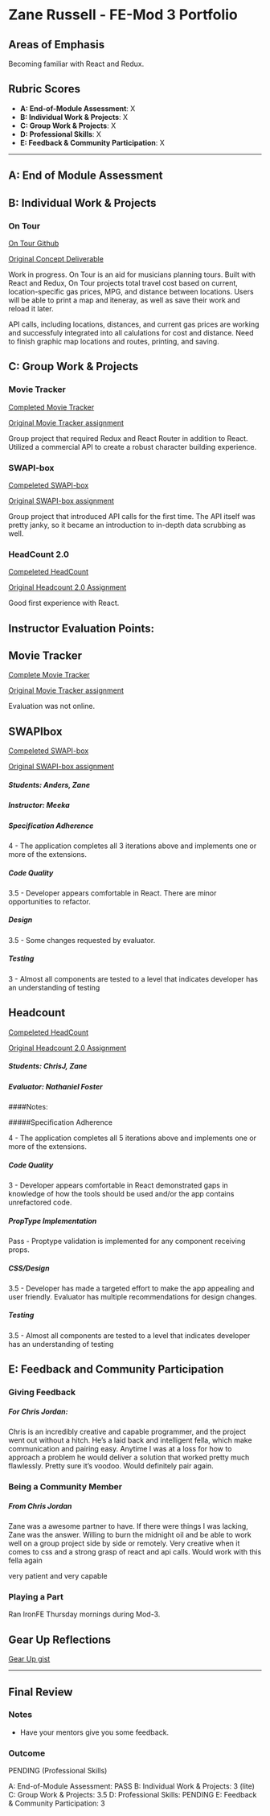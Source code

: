 # Zane Russell - FE-Mod 3 Portfolio

## Areas of Emphasis

Becoming familiar with React and Redux.

## Rubric Scores

*   **A: End-of-Module Assessment**: X
*   **B: Individual Work & Projects**: X
*   **C: Group Work & Projects**: X
*   **D: Professional Skills**: X
*   **E: Feedback & Community Participation**: X

-----------------------

## A: End of Module Assessment


## B: Individual Work & Projects

### On Tour

[On Tour Github](https://github.com/zanedr/On-Tour)

[Original Concept Deliverable](https://github.com/zanedr/front-end-submissions-public/blob/master/1701/mod-3/self-directed/zane-russell/1-checkin.md)

Work in progress. On Tour is an aid for musicians planning tours. Built with React and Redux, On Tour projects total travel cost based on current, location-specific gas prices, MPG, and distance between locations.  Users will be able to print a map and iteneray, as well as save their work and reload it later.

API calls, including locations, distances, and current gas prices are working and successfuly integrated into all calulations for cost and distance.
Need to finish graphic map locations and routes, printing, and saving.


## C: Group Work & Projects

### Movie Tracker

[Completed Movie Tracker](https://github.com/DBULL7/movie_tracker)

[Original Movie Tracker assignment](https://github.com/turingschool-examples/movie-tracker)

Group project that required Redux and React Router in addition to React.  Utilized a commercial API to create a robust character building experience.

### SWAPI-box

[Compeleted SWAPI-box](https://github.com/anderswood/SWAPIbox)

[Original SWAPI-box assignment](http://frontend.turing.io/projects/swapi-box.html)

Group project that introduced API calls for the first time. The API itself was pretty janky, so it became an introduction to in-depth data scrubbing as well.

### HeadCount 2.0

[Compeleted HeadCount](https://github.com/zanedr/headcount2.0)

[Original Headcount 2.0 Assignment](https://github.com/turingschool-examples/headcount2.0)

Good first experience with React. 

## Instructor Evaluation Points: 

## Movie Tracker

[Complete Movie Tracker](https://github.com/DBULL7/movie_tracker)

[Original Movie Tracker assignment](https://github.com/turingschool-examples/movie-tracker)

Evaluation was not online.

## SWAPIbox

[Compeleted SWAPI-box](https://github.com/anderswood/SWAPIbox)

[Original SWAPI-box assignment](http://frontend.turing.io/projects/swapi-box.html)


##### Students: Anders, Zane

##### Instructor: Meeka

##### Specification Adherence

4 - The application completes all 3 iterations above and implements one or more of the extensions.

##### Code Quality

3.5 - Developer appears comfortable in React. There are minor opportunities to refactor.

##### Design

3.5 - Some changes requested by evaluator.

##### Testing

3 - Almost all components are tested to a level that indicates developer has an understanding of testing

## Headcount
[Compeleted HeadCount](https://github.com/zanedr/headcount2.0)

[Original Headcount 2.0 Assignment](https://github.com/turingschool-examples/headcount2.0)

##### Students: ChrisJ, Zane

##### Evaluator: Nathaniel Foster

####Notes:

#####Specification Adherence

4 - The application completes all 5 iterations above and implements one or more of the extensions.

##### Code Quality

3 - Developer appears comfortable in React demonstrated gaps in knowledge of how the tools should be used and/or the app contains unrefactored code.

##### PropType Implementation

Pass - Proptype validation is implemented for any component receiving props.

##### CSS/Design

3.5 - Developer has made a targeted effort to make the app appealing and user friendly. Evaluator has multiple recommendations for design changes.

##### Testing

3.5 - Almost all components are tested to a level that indicates developer has an understanding of testing

## E: Feedback and Community Participation

### Giving Feedback

##### For Chris Jordan:
Chris is an incredibly creative and capable programmer, and the project went out without a hitch.  He’s a laid back and intelligent fella, which make communication and pairing easy. Anytime I was at a loss for how to approach a problem he would deliver a solution that worked pretty much flawlessly. Pretty sure it’s voodoo.  Would definitely pair again.

### Being a Community Member

##### From Chris Jordan
Zane was a awesome partner to have. If there were things I was lacking, Zane was the answer. Willing to burn the midnight oil and be able to work well on a group project side by side or remotely. Very creative when it comes to css and a strong grasp of react and api calls. Would work with this fella again

very patient and very capable


### Playing a Part

Ran IronFE Thursday mornings during Mod-3.

## Gear Up Reflections

[Gear Up gist](https://gist.github.com/zanedr/23b9740fc2a19cf09bdaa01e77894541)

------------------

## Final Review

### Notes

- Have your mentors give you some feedback. 

### Outcome

PENDING (Professional Skills)

A: End-of-Module Assessment: PASS
B: Individual Work & Projects: 3 (lite)
C: Group Work & Projects: 3.5
D: Professional Skills: PENDING
E: Feedback & Community Participation: 3 
